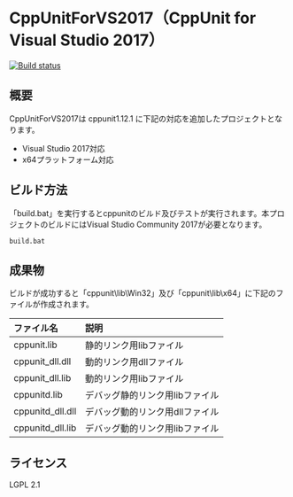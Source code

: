 # CppUnitForVS2017（CppUnit for Visual Studio 2017）

[![Build status](https://ci.appveyor.com/api/projects/status/dsaq60uji7ivgphw?svg=true)](https://ci.appveyor.com/project/ryo-pinus/cppunitforvs2017)

## 概要

CppUnitForVS2017は cppunit1.12.1 に下記の対応を追加したプロジェクトとなります。

* Visual Studio 2017対応
* x64プラットフォーム対応

## ビルド方法

「build.bat」を実行するとcppunitのビルド及びテストが実行されます。本プロジェクトのビルドにはVisual Studio Community 2017が必要となります。

    build.bat

## 成果物

ビルドが成功すると「cppunit\lib\Win32」及び「cppunit\lib\x64」に下記のファイルが作成されます。

|ファイル名|説明|
|:--|:--|
|cppunit.lib|静的リンク用libファイル|
|cppunit_dll.dll|動的リンク用dllファイル|
|cppunit_dll.lib|動的リンク用libファイル|
|cppunitd.lib|デバッグ静的リンク用libファイル|
|cppunitd_dll.dll|デバッグ動的リンク用dllファイル|
|cppunitd_dll.lib|デバッグ動的リンク用libファイル|

## ライセンス
 LGPL 2.1